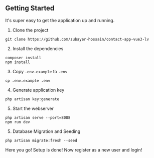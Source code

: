 ## Getting Started

It's super easy to get the application up and running.

1. Clone the project

```shell
git clone https://github.com/zubayer-hossain/contact-app-vue3-lv
```

2. Install the dependencies

```shell
composer install
npm install
```

3. Copy `.env.example` to `.env`

```shell
cp .env.example .env
```

4. Generate application key

```shell
php artisan key:generate
```

5. Start the webserver

```shell
php artisan serve --port=8088
npm run dev
```

5. Database Migration and Seeding

```shell
php artisan migrate:fresh --seed
```

Here you go! Setup is done!
Now register as a new user and login!
